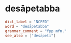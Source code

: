 # desāpetabba

``` toml
dict_label = "NCPED"
word = "desāpetabba"
grammar_comment = "fpp mfn."
see_also = ["desāpeti"]
```

